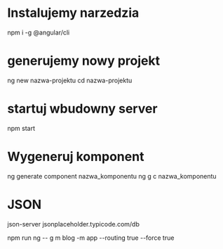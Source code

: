 # Instalujemy narzedzia
npm i -g @angular/cli
          
# generujemy nowy projekt
ng new nazwa-projektu
cd nazwa-projektu

# startuj wbudowny server
npm start

# Wygeneruj komponent
ng generate component nazwa_komponentu
ng g c nazwa_komponentu

# JSON
json-server jsonplaceholder.typicode.com/db

npm run ng -- g m blog -m app --routing true --force true